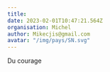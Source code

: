 ```yaml
---
title: 
date: 2023-02-01T10:47:21.564Z
organisation: Michel 
author: Mikecjis@gmail.com 
avatar: "/img/pays/SN.svg"
---
```


Du courage 